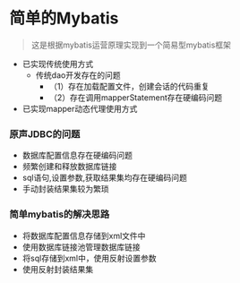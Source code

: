 # 简单的Mybatis
> 这是根据mybatis运营原理实现到一个简易型mybatis框架

* 已实现传统使用方式
  * 传统dao开发存在的问题
    * （1）存在加载配置文件，创建会话的代码重复
    * （2）存在调用mapperStatement存在硬编码问题
* 已实现mapper动态代理使用方式


### 原声JDBC的问题
* 数据库配置信息存在硬编码问题 
* 频繁创建和释放数据库链接 
* sql语句,设置参数,获取结果集均存在硬编码问题
* 手动封装结果集较为繁琐

### 简单mybatis的解决思路
* 将数据库配置信息存储到xml文件中
* 使用数据库链接池管理数据库链接
* 将sql存储到xml中，使用反射设置参数
* 使用反射封装结果集